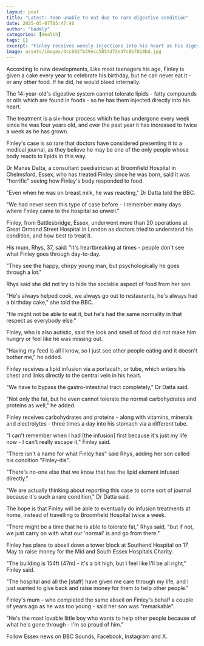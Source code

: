 ```yaml
---
layout: post
title: "Latest: Teen unable to eat due to rare digestive condition"
date: 2025-05-07T05:47:46
author: "badely"
categories: [Health]
tags: []
excerpt: "Finley receives weekly injections into his heart as his digestive system cannot tolerate lipids."
image: assets/images/3cc082fb39ecc5854d72e47c8b7818bd.jpg
---
```


According to new developments, Like most teenagers his age, Finley is given a cake every year to celebrate his birthday, but he can never eat it - or any other food. If he did, he would bleed internally.

The 14-year-old's digestive system cannot tolerate lipids -  fatty compounds or oils which are found in foods - so he has them injected directly into his heart.

The treatment is a six-hour process which he has undergone every week since he was four years old, and over the past year it has increased to twice a week as he has grown. 

Finley's case is so rare that doctors have considered presenting it to a medical journal, as they believe he may be one of the only people whose body reacts to lipids in this way.

Dr Manas Datta, a consultant paediatrician at Broomfield Hospital in Chelmsford, Essex, who has treated Finley since he was born, said it was "horrific" seeing how Finley's body responded to food.

"Even when he was on breast milk, he was reacting," Dr Datta told the BBC.

"We had never seen this type of case before - I remember many days where Finley came to the hospital so unwell."

Finley, from Battlesbridge, Essex, underwent more than 20 operations at Great Ormond Street Hospital in London as doctors tried to understand his condition, and how best to treat it.

His mum, Rhys, 37, said: "It's heartbreaking at times - people don't see what Finley goes through day-to-day.

"They see the happy, chirpy young man, but psychologically he goes through a lot."

Rhys said she did not try to hide the sociable aspect of food from her son.

"He's always helped cook, we always go out to restaurants, he's always had a birthday cake," she told the BBC.

"He might not be able to eat it, but he's had the same normality in that respect as everybody else."

Finley, who is also autistic, said the look and smell of food did not make him hungry or feel like he was missing out.

"Having my feed is all I know, so I just see other people eating and it doesn't bother me," he added.

Finley receives a lipid infusion via a portacath, or tube, which enters his chest and links directly to the central vein in his heart. 

"We have to bypass the gastro-intestinal tract completely," Dr Datta said.

"Not only the fat, but he even cannot tolerate the normal carbohydrates and proteins as well," he added.

Finley receives carbohydrates and proteins - along with vitamins, minerals and electrolytes - three times a day into his stomach via a different tube.

"I can't remember when I had [the infusion] first because it's just my life now - I can't really escape it," Finley said.

"There isn't a name for what Finley has" said Rhys, adding her son called his condition "Finley-itis".

"There's no-one else that we know that has the lipid element infused directly."

"We are actually thinking about reporting this case to some sort of journal because it's such a rare condition," Dr Datta said.

The hope is that Finley will be able to eventually do infusion treatments at home, instead of travelling to Broomfield Hospital twice a week.

"There might be a time that he is able to tolerate fat," Rhys said, "but if not, we just carry on with what our 'normal' is and go from there."

Finley has plans to abseil down a tower block at Southend Hospital on 17 May to raise money for the Mid and South Essex Hospitals Charity. 

"The building is 154ft (47m) - it's a bit high, but I feel like I'll be all right," Finley said.

"The hospital and all the [staff] have given me care through my life, and I just wanted to give back and raise money for them to help other people."

Finley's mum - who completed the same abseil on Finley's behalf a couple of years ago as he was too young - said her son was "remarkable".

"He's the most lovable little boy who wants to help other people because of what he's gone through - I'm so proud of him."

Follow Essex news on BBC Sounds, Facebook, Instagram and X.

